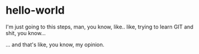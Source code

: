 # hello-world
I'm just going to this steps, man,
you know, like.. like, trying to
learn GIT and shit, you know...

... and that's like, you know, my opinion.
